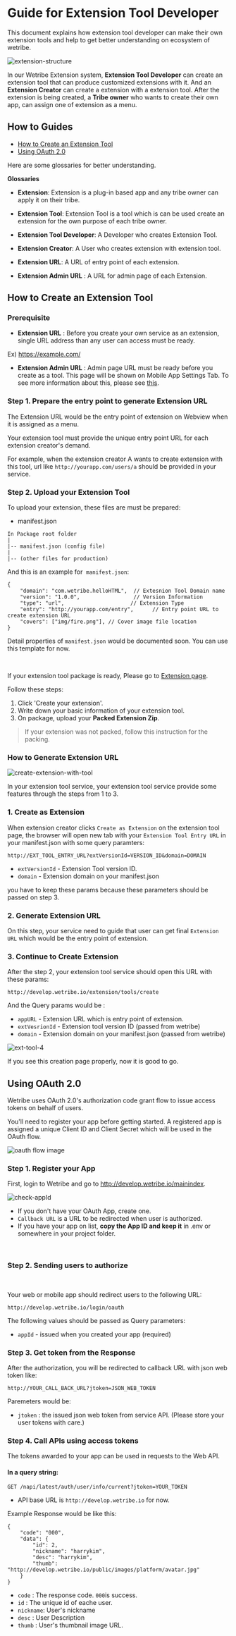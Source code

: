 # Guide for Extension Tool Developer

This document explains how extension tool developer can make their own extension tools and help to get better understanding on ecosystem of wetribe.

![extension-structure](./img/extension-structure.png)

In our Wetribe Extension system, **Extension Tool Developer** can create an extension tool that can produce customized extensions with it. And an **Extension Creator** can create a extension with a extension tool. After the extension is being created, a **Tribe owner** who wants to create their own app, can assign one of extension as a menu.

## How to Guides

-   [How to Create an Extension Tool](#how-to-create-an-extension-tool)
-   [Using OAuth 2.0](#using-oauth-2.0)

Here are some glossaries for better understanding.

<b>Glossaries</b>

-   **Extension**: Extension is a plug-in based app and any tribe owner can apply it on their tribe.

-   **Extension Tool**: Extension Tool is a tool which is can be used create an extension for the own purpose of each tribe owner.

-   **Extension Tool Developer**: A Developer who creates Extension Tool.

-   **Extension Creator**: A User who creates extension with extension tool.

-   **Extension URL**: A URL of entry point of each extension.

-   **Extension Admin URL** : A URL for admin page of each Extension.

## How to Create an Extension Tool

### Prerequisite

-   **Extension URL** : Before you create your own service as an extension, single URL address than any user can access must be ready.

Ex) https://example.com/

-   **Extension Admin URL** : Admin page URL must be ready before you create as a tool. This page will be shown on Mobile App Settings Tab. To see more information about this, please see [this]().

### Step 1. Prepare the entry point to generate Extension URL

The Extension URL would be the entry point of extension on Webview when it is assigned as a menu.

Your extension tool must provide the unique entry point URL for each extension creator's demand.

For example, when the extension creator A wants to create extension with this tool, url like `http://yourapp.com/users/a` should be provided in your service.

### Step 2. Upload your Extension Tool

To upload your extension, these files are must be prepared: <br>

-   manifest.json

```
In Package root folder
|
|-- manifest.json (config file)
|
|-- (other files for production)
```

And this is an example for &nbsp;`manifest.json`:

```
{
    "domain": "com.wetribe.helloHTML",  // Extesnion Tool Domain name
    "version": "1.0.0",                 // Version Information
    "type": "url",                     // Extension Type
    "entry": "http://yourapp.com/entry",      // Entry point URL to create extension URL
    "covers": ["img/fire.png"], // Cover image file location
}
```

Detail properties of `manifest.json` would be documented soon. You can use this template for now.

<br>

If your extension tool package is ready, Please go to [Extension page](http://develop.wetribe.io/extension).

Follow these steps:

1. Click 'Create your extension'.
2. Write down your basic information of your extension tool.
3. On package, upload your <b>Packed Extension Zip</b>.

> If your extension was not packed, follow this instruction for the packing.

### How to Generate Extension URL

![create-extension-with-tool](./img/create-extension-with-tool.png)

In your extension tool service, your extension tool service provide some features through the steps from 1 to 3.

### 1. Create as Extension

When extension creator clicks `Create as Extension` on the extension tool page, the browser will open new tab with your `Extension Tool Entry URL` in your manifest.json with some query paramters:

`http://EXT_TOOL_ENTRY_URL?extVersionId=VERSION_ID&domain=DOMAIN`

-   `extVersionId` - Extension Tool version ID.
-   `domain` - Extension domain on your manifest.json

you have to keep these params because these parameters should be passed on step 3.

### 2. Generate Extension URL

On this step, your service need to guide that user can get final `Extension URL` which would be the entry point of extension.

### 3. Continue to Create Extension

After the step 2, your extension tool service should open this URL with these params:

`http://develop.wetribe.io/extension/tools/create`

And the Query params would be :

-   `appURL` - Extension URL which is entry point of extension.
-   `extVesrionId` - Extension tool version ID (passed from wetribe)
-   `domain` - Extension domain on your manifest.json (passed from wetribe)

![ext-tool-4](./img/create-extension-with-tool-4.png)

If you see this creation page properly, now it is good to go.

## Using OAuth 2.0

Wetribe uses OAuth 2.0's authorization code grant flow to issue access tokens on behalf of users.

You'll need to register your app before getting started. A registered app is assigned a unique Client ID and Client Secret which will be used in the OAuth flow.

![oauth flow image](./img/oauth-flow.png)

### Step 1. Register your App

First, login to Wetribe and go to http://develop.wetribe.io/mainindex.

![check-appId](./img/check-appId.png)

-   If you don't have your OAuth App, create one.
-   `Callback URL` is a URL to be redirected when user is authorized.
-   If you have your app on list, **copy the App ID and keep it** in .env or somewhere in your project folder.

<br>

### Step 2. Sending users to authorize

<br>

Your web or mobile app should redirect users to the following URL:

`http://develop.wetribe.io/login/oauth`

The following values should be passed as Query parameters:

-   `appId` - issued when you created your app (required)

### Step 3. Get token from the Response

After the authorization, you will be redirected to callback URL with json web token like:

```
http://YOUR_CALL_BACK_URL?jtoken=JSON_WEB_TOKEN

```

Paremeters would be:

-   `jtoken` : the issued json web token from service API. (Please store your user tokens with care.)

### Step 4. Call APIs using access tokens

The tokens awarded to your app can be used in requests to the Web API.

#### In a query string:

```
GET /napi/latest/auth/user/info/current?jtoken=YOUR_TOKEN
```

-   API base URL is `http://develop.wetribe.io` for now.

Example Response would be like this:

```
{
    "code": "000",
    "data": {
        "id": 2,
        "nickname": "harrykim",
        "desc": "harrykim",
        "thumb": "http://develop.wetribe.io/public/images/platform/avatar.jpg"
    }
}
```

-   `code` : The response code. `000`is success.
-   `id` : The unique id of eache user.
-   `nickname`: User's nickname
-   `desc` : User Description
-   `thumb` : User's thumbnail image URL.
